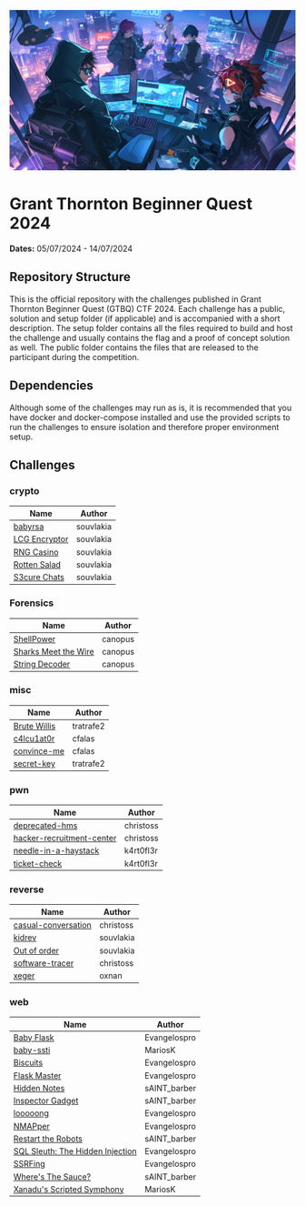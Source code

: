 ![Grant thornton Beginner Quest](_assets/gtbq.png)
# Grant Thornton Beginner Quest 2024

**Dates:** 05/07/2024 - 14/07/2024

## Repository Structure

This is the official repository with the challenges published in Grant Thornton Beginner Quest (GTBQ) CTF 2024. Each challenge has a public, solution and setup folder (if applicable) and is accompanied with a short description. The setup folder contains all the files required to build and host the challenge and usually contains the flag and a proof of concept solution as well. The public folder contains the files that are released to the participant during the competition.

## Dependencies

Although some of the challenges may run as is, it is recommended that you have docker and docker-compose installed and use the provided scripts to run the challenges to ensure isolation and therefore proper environment setup.

## Challenges


### crypto

| Name | Author |
| ---- | ------ |
| [babyrsa](./crypto/babyrsa) | souvlakia |
| [LCG Encryptor](./crypto/lcg-encryptor) | souvlakia |
| [RNG Casino](./crypto/rng-casino) | souvlakia |
| [Rotten Salad](./crypto/rotten-salad) | souvlakia |
| [S3cure Chats](./crypto/s3cure-chats) | souvlakia |



### Forensics

| Name | Author |
| ---- | ------ |
| [ShellPower](./forensics/ShellPower) | canopus |
| [Sharks Meet the Wire](./forensics/sharks-meet-the-wire) | canopus |
| [String Decoder](./forensics/string-decoder) | canopus |



### misc

| Name | Author |
| ---- | ------ |
| [Brute Willis](./misc/Brute-Willis) | tratrafe2 |
| [c4lcu1at0r](./misc/c4lcu1at0r) | cfalas |
| [convince-me](./misc/convince-me) | cfalas |
| [secret-key](./misc/secret-key) | tratrafe2 |



### pwn

| Name | Author |
| ---- | ------ |
| [deprecated-hms](./pwn/deprecated-hms) | christoss |
| [hacker-recruitment-center](./pwn/hacker-recruitment-center) | christoss |
| [needle-in-a-haystack](./pwn/needle-in-a-haystack) | k4rt0fl3r |
| [ticket-check](./pwn/ticket-check) | k4rt0fl3r |



### reverse

| Name | Author |
| ---- | ------ |
| [casual-conversation](./reverse/casual-conversation) | christoss |
| [kidrev](./reverse/kidrev) | souvlakia |
| [Out of order](./reverse/out-of-order) | souvlakia |
| [software-tracer](./reverse/software-tracer) | christoss |
| [xeger](./reverse/xeger) | oxnan |



### web

| Name | Author |
| ---- | ------ |
| [Baby Flask](./web/baby-flask) | Evangelospro |
| [baby-ssti](./web/baby-ssti) | MariosK |
| [Biscuits](./web/biscuits) | Evangelospro |
| [Flask Master](./web/flask-master) | Evangelospro |
| [Hidden Notes](./web/hidden_notes) | sAINT_barber |
| [Inspector Gadget](./web/inspector_gadget) | sAINT_barber |
| [looooong](./web/looooong) | Evangelospro |
| [NMAPper](./web/nmapper) | Evangelospro |
| [Restart the Robots](./web/restart_the_robots) | sAINT_barber |
| [SQL Sleuth: The Hidden Injection](./web/sql-sleuth) | Evangelospro |
| [SSRFing](./web/ssrfing) | Evangelospro |
| [Where's The Sauce?](./web/wheres_the_sauce) | sAINT_barber |
| [Xanadu's Scripted Symphony](./web/xanadus-scripted-symphony) | MariosK |


